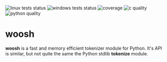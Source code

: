![linux tests status](https://img.shields.io/github/workflow/status/esoma/woosh/test-linux?label=tests&logo=linux&logoColor=white&style=flat-square)
![windows tests status](https://img.shields.io/github/workflow/status/esoma/woosh/test-windows?label=tests&logo=windows&logoColor=white&style=flat-square)
![coverage](https://img.shields.io/codecov/c/github/esoma/woosh?style=flat-square)
![c quality](https://img.shields.io/lgtm/grade/cpp/github/esoma/woosh?label=c%20quality&style=flat-square)
![python quality](https://img.shields.io/lgtm/grade/python/github/esoma/woosh?label=python%20quality&style=flat-square)

woosh
===============================================================================

**woosh** is a fast and memory efficient tokenizer module for Python. It's API
is similar, but not quite the same the Python stdlib **tokenize** module.

